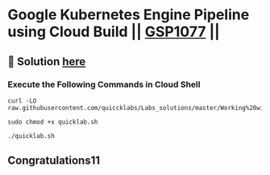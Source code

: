 # Google Kubernetes Engine Pipeline using Cloud Build || [GSP1077](https://www.cloudskillsboost.google/focuses/52829?parent=catalog) ||

## 🔑 Solution [here]()

###  Execute the Following Commands in Cloud Shell

```
curl -LO raw.githubusercontent.com/quiccklabs/Labs_solutions/master/Working%20with%20Cloud%20Build/quicklab.sh

sudo chmod +x quicklab.sh

./quicklab.sh
```

## Congratulations11




